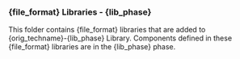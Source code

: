 ### {file_format} Libraries - {lib_phase}
This folder contains {file_format} libraries that are added to {orig_techname}-{lib_phase} Library.
Components defined in these {file_format} libraries are in the {lib_phase} phase.